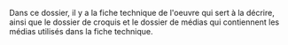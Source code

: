 Dans ce dossier, il y a la fiche technique de l'oeuvre qui sert à la décrire, ainsi que le dossier de croquis et le dossier de médias qui contiennent les médias utilisés dans la fiche technique.
